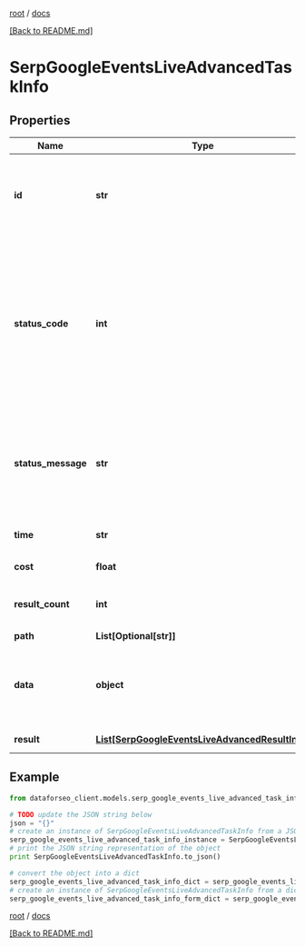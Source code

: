 [root](./../ "root") / [docs](./ "docs")

[[Back to README.md]](./../README.md "[Back to README.md]")

# SerpGoogleEventsLiveAdvancedTaskInfo

## Properties

Name | Type | Description | Notes
------------ | ------------- | ------------- | -------------
**id** | **str** | task identifier unique task identifier in our system in the UUID format | [optional]
**status_code** | **int** | status code of the task generated by DataForSEO, can be within the following range: 10000-60000 you can find the full list of the response codes here | [optional]
**status_message** | **str** | informational message of the task you can find the full list of general informational messages here | [optional]
**time** | **str** | execution time, seconds | [optional]
**cost** | **float** | total tasks cost, USD | [optional]
**result_count** | **int** | number of elements in the result array | [optional]
**path** | **List[Optional[str]]** | URL path | [optional]
**data** | **object** | contains the same parameters that you specified in the POST request | [optional]
**result** | [**List[SerpGoogleEventsLiveAdvancedResultInfo]**](SerpGoogleEventsLiveAdvancedResultInfo.md) | array of results | [optional]

## Example

```python
from dataforseo_client.models.serp_google_events_live_advanced_task_info import SerpGoogleEventsLiveAdvancedTaskInfo

# TODO update the JSON string below
json = "{}"
# create an instance of SerpGoogleEventsLiveAdvancedTaskInfo from a JSON string
serp_google_events_live_advanced_task_info_instance = SerpGoogleEventsLiveAdvancedTaskInfo.from_json(json)
# print the JSON string representation of the object
print SerpGoogleEventsLiveAdvancedTaskInfo.to_json()

# convert the object into a dict
serp_google_events_live_advanced_task_info_dict = serp_google_events_live_advanced_task_info_instance.to_dict()
# create an instance of SerpGoogleEventsLiveAdvancedTaskInfo from a dict
serp_google_events_live_advanced_task_info_form_dict = serp_google_events_live_advanced_task_info.from_dict(serp_google_events_live_advanced_task_info_dict)
```

  

[root](./../ "root") / [docs](./ "docs")

[[Back to README.md]](./../README.md "[Back to README.md]")
